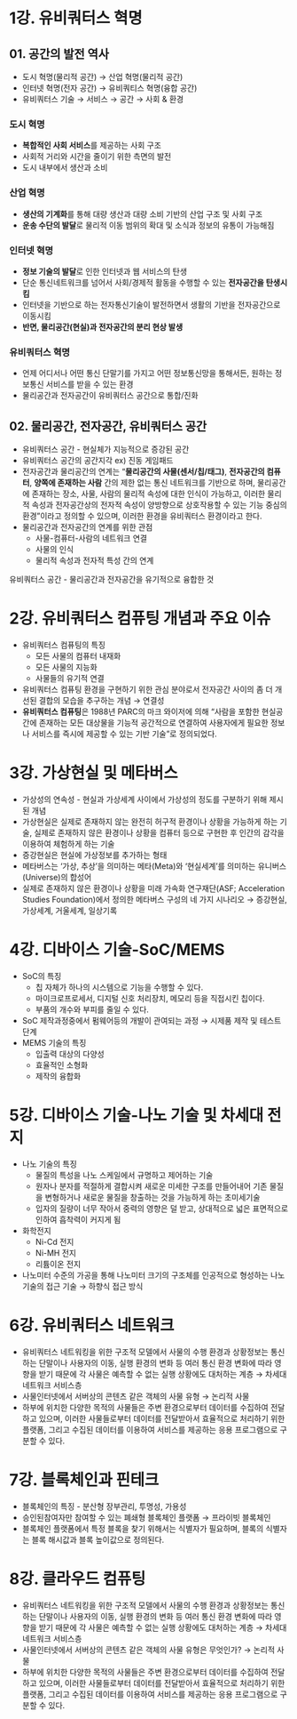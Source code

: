 # 1강. 유비쿼터스 혁명

## 01. 공간의 발전 역사

- 도시 혁명(물리적 공간) → 산업 혁명(물리적 공간)
- 인터넷 혁명(전자 공간) → 유비쿼티스 혁명(융합 공간)
- 유비쿼터스 기술 → 서비스 → 공간 → 사회 & 환경

### 도시 혁명

- **복합적인 사회 서비스**를 제공하는 사회 구조
- 사회적 거리와 시간을 줄이기 위한 측면의 발전
- 도시 내부에서 생산과 소비

### 산업 혁명

- **생산의 기계화**를 통해 대량 생산과 대량 소비 기반의 산업 구조 및 사회 구조
- **운송 수단의 발달**로 물리적 이동 범위의 확대 및 소식과 정보의 유통이 가능해짐

### 인터넷 혁명

- **정보 기술의 발달**로 인한 인터넷과 웹 서비스의 탄생
- 단순 통신네트워크를 넘어서 사회/경제적 활동을 수행할 수 있는 **전자공간을 탄생시킴**
- 인터넷을 기반으로 하는 전자통신기술이 발전하면서 생활의 기반을 전자공간으로 이동시킴
- **반면, 물리공간(현실)과 전자공간의 분리 현상 발생**

### 유비쿼터스 혁명

- 언제 어디서나 어떤 통신 단말기를 가지고 어떤 정보통신망을 통해서든, 원하는 정보통신 서비스를 받을 수 있는 환경
- 물리공간과 전자공간이 유비쿼터스 공간으로 통합/진화

## 02. 물리공간, 전자공간, 유비쿼터스 공간

- 유비쿼터스 공간 - 현실체가 지능적으로 증강된 공간
- 유비쿼터스 공간의 공간지각 ex) 진동 게임패드
- 전자공간과 물리공간의 연계는 “**물리공간의 사물(센서/칩/태그)**, **전자공간의 컴퓨터**, **양쪽에 존재하는 사람** 간의 제한 없는 통신 네트워크를 기반으로 하며, 물리공간에 존재하는 장소, 사물, 사람의 물리적 속성에 대한 인식이 가능하고, 이러한 물리적 속성과 전자공간상의 전자적 속성이 양방향으로 상호작용할 수 있는 기능 중심의 환경”이라고 정의할 수 있으며, 이러한 환경을 유비쿼터스 환경이라고 한다.
- 물리공간과 전자공간의 연계를 위한 관점
  - 사물-컴퓨터-사람의 네트워크 연결
  - 사물의 인식
  - 물리적 속성과 전자적 특성 간의 연계

유비쿼터스 공간 - 물리공간과 전자공간을 유기적으로 융합한 것

# 2강. 유비쿼터스 컴퓨팅 개념과 주요 이슈

- 유비쿼터스 컴퓨팅의 특징
  - 모든 사물의 컴퓨터 내재화
  - 모든 사물의 지능화
  - 사물들의 유기적 연결
- 유비쿼터스 컴퓨팅 환경을 구현하기 위한 관심 분야로서 전자공간 사이의 좀 더 개선된 결합의 모습을 추구하는 개념 → 연결성
- **유비쿼터스 컴퓨팅**은 1988년 PARC의 마크 와이저에 의해 “사람을 포함한 현실공간에 존재하는 모든 대상물을 기능적 공간적으로 연결하여 사용자에게 필요한 정보나 서비스를 즉시에 제공할 수 있는 기반 기술”로 정의되었다.

# 3강. 가상현실 및 메타버스

- 가상성의 연속성 - 현실과 가상세계 사이에서 가상성의 정도를 구분하기 위해 제시된 개념
- 가상현실은 실제로 존재하지 않는 완전히 허구적 환경이나 상황을 가능하게 하는 기술, 실제로 존재하지 않은 환경이나 상황을 컴퓨터 등으로 구현한 후 인간의 감각을 이용하여 체험하게 하는 기술
- 증강현실은 현실에 가상정보를 추가하는 형태
- 메타버스는 ‘가상, 추상’을 의미하는 메타(Meta)와 ‘현실세계’를 의미하는 유니버스(Universe)의 합성어
- 실제로 존재하지 않은 환경이나 상황을 미래 가속화 연구재단(ASF; Acceleration Studies Foundation)에서 정의한 메타버스 구성의 네 가지 시나리오 → 증강현실, 가상세계, 거울세계, 일상기록

# 4강. 디바이스 기술-SoC/MEMS

- SoC의 특징
  - 칩 자체가 하나의 시스템으로 기능을 수행할 수 있다.
  - 마이크로프로세서, 디지털 신호 처리장치, 메모리 등을 직접시킨 칩이다.
  - 부품의 개수와 부피를 줄일 수 있다.
- SoC 제작과정중에서 펌웨어등의 개발이 관여되는 과정 → 시제품 제작 및 테스트 단계
- MEMS 기술의 특징
  - 입출력 대상의 다양성
  - 효율적인 소형화
  - 제작의 융합화

# 5강. 디바이스 기술-나노 기술 및 차세대 전지

- 나노 기술의 특징
  - 물질의 특성을 나노 스케일에서 규명하고 제어하는 기술
  - 원자나 분자를 적절하게 결합시켜 새로운 미세한 구조를 만들어내어 기존 물질을 변형하거나 새로운 물질을 창출하는 것을 가능하게 하는 초미세기술
  - 입자의 질량이 너무 작아서 중력의 영향은 덜 받고, 상대적으로 넓은 표면적으로 인하여 흡착력이 커지게 됨
- 화학전지
  - Ni-Cd 전지
  - Ni-MH 전지
  - 리튬이온 전지
- 나노미터 수준의 가공을 통해 나노미터 크기의 구조체를 인공적으로 형성하는 나노 기술의 접근 기술 → 하향식 접근 방식

# 6강. 유비쿼터스 네트워크

- 유비쿼터스 네트워킹을 위한 구조적 모델에서 사물의 수행 환경과 상황정보는 통신하는 단말이나 사용자의 이동, 실행 환경의 변화 등 여러 통신 환경 변화에 따라 영향을 받기 때문에 각 사물은 예측할 수 없는 실행 상황에도 대처하는 계층 → 차세대 네트워크 서비스층
- 사물인터넷에서 서버상의 콘텐츠 같은 객체의 사물 유형 → 논리적 사물
- 하부에 위치한 다양한 목적의 사물들은 주변 환경으로부터 데이터를 수집하여 전달하고 있으며, 이러한 사물들로부터 데이터를 전달받아서 효율적으로 처리하기 위한 플랫폼, 그리고 수집된 데이터를 이용하여 서비스를 제공하는 응용 프로그램으로 구분할 수 있다.

# 7강. 블록체인과 핀테크

- 블록체인의 특징 - 분산형 장부관리, 투명성, 가용성
- 승인된참여자만 참여할 수 있는 폐쇄형 블록체인 플랫폼 → 프라이빗 블록체인
- 블록체인 플랫폼에서 특정 블록을 찾기 위해서는 식별자가 필요하며, 블록의 식별자는 블록 해시값과 블록 높이값으로 정의된다.

# 8강. 클라우드 컴퓨팅

- 유비쿼터스 네트워킹을 위한 구조적 모델에서 사물의 수행 환경과 상황정보는 통신하는 단말이나 사용자의 이동, 실행 환경의 변화 등 여러 통신 환경 변화에 따라 영향을 받기 때문에 각 사물은 예측할 수 없는 실행 상황에도 대처하는 계층 → 차세대 네트워크 서비스층
- 사물인터넷에서 서버상의 콘텐츠 같은 객체의 사물 유형은 무엇인가? → 논리적 사물
- 하부에 위치한 다양한 목적의 사물들은 주변 환경으로부터 데이터를 수집하여 전달하고 있으며, 이러한 사물들로부터 데이터를 전달받아서 효율적으로 처리하기 위한 플랫폼, 그리고 수집된 데이터를 이용하여 서비스를 제공하는 응용 프로그램으로 구분할 수 있다.
